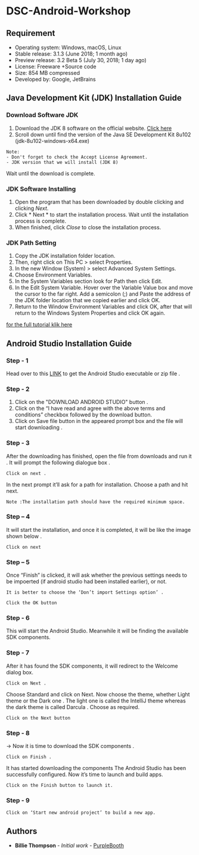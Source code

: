 # DSC-Android-Workshop

## Requirement
* Operating system: Windows, macOS, Linux
* Stable release: 3.1.3 (June 2018; 1 month ago)
* Preview release: 3.2 Beta 5 (July 30, 2018; 1 day ago)
* License: Freeware +Source code
* Size: 854 MB compressed
* Developed by: Google, JetBrains

## Java Development Kit (JDK) Installation Guide

### Download Software JDK

1. Download the JDK 8 software on the official website. [Click here](https://www.oracle.com/technetwork/java/javase/downloads/jdk8-downloads-2133151.html)
2. Scroll down until find the version of the Java SE Development Kit 8u102 (jdk-8u102-windows-x64.exe)

```
Note:
- Don't forget to check the Accept License Agreement.
- JDK version that we will install (JDK 8)
```
Wait until the download is complete.

### JDK Software Installing
1. Open the program that has been downloaded by double clicking and clicking *Next*.
2. Click * Next * to start the installation process. Wait until the installation process is complete.
3. When finished, click *Close* to close the installation process.

### JDK Path Setting
1. Copy the JDK installation folder location.
2. Then, right click on This PC > select Properties.
3. In the new Window (System) > select Advanced System Settings.
4. Choose Environment Variables.
5. In the System Variables section look for Path then click Edit.
6. In the Edit System Variable. Hover over the Variable Value box and move the cursor to the far right. Add a semicolon (;) and Paste the address of the JDK folder location that we copied earlier and click OK.
7. Return to the Window Environment Variables and click OK, after that will return to the Windows System Properties and click OK again.

[for the full tutorial klik here](https://www.kodingindonesia.com/cara-install-jdk/)

## Android Studio Installation Guide

### Step - 1

Head over to this [LINK](https://developer.android.com/studio/#downloads) to get the Android Studio executable or zip file .

### Step - 2

1. Click on the "DOWNLOAD ANDROID STUDIO" button .
2. Click on the “I have read and agree with the above terms and conditions” checkbox followed by the download button.
3. Click on Save file button in the appeared prompt box and the file will start downloading .

### Step - 3

After the downloading has finished, open the file from downloads and run it .
It will prompt the following dialogue box .

```
Click on next .
```
In the next prompt it’ll ask for a path for installation. Choose a path and hit next.

```
Note :The installation path should have the required minimum space.
```

### Step – 4

It will start the installation, and once it is completed, it will be like the image shown below .

```
Click on next
```

### Step – 5

Once “Finish” is clicked, it will ask whether the previous settings needs to be impoerted (if android studio had been installed earlier), or not.

```
It is better to choose the ‘Don’t import Settings option’ .
```

```
Click the OK button
```

### Step - 6

This will start the Android Studio.
Meanwhile it will be finding the available SDK components.

### Step - 7

After it has found the SDK components, it will redirect to the Welcome dialog box.

```
Click on Next .
```
Choose Standard and click on Next.
Now choose the theme, whether Light theme or the Dark one .
The light one is called the IntelliJ theme whereas the dark theme is called Darcula .
Choose as required.

```
Click on the Next button
```

### Step - 8

-> Now it is time to download the SDK components .
```
Click on Finish .
```
It has started downloading the components
The Android Studio has been successfully configured.
Now it’s time to launch and build apps.

```
Click on the Finish button to launch it.
```

### Step - 9
```
Click on ‘Start new android project’ to build a new app.
````

## Authors

* **Billie Thompson** - *Initial work* - [PurpleBooth](https://github.com/PurpleBooth)
